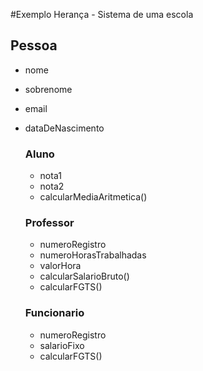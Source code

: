 #Exemplo Herança - Sistema de uma escola

## Pessoa 
* nome 
* sobrenome
* email
* dataDeNascimento

    ### Aluno
    * nota1
    * nota2 
    * calcularMediaAritmetica()

    ### Professor
    * numeroRegistro
    * numeroHorasTrabalhadas
    * valorHora
    * calcularSalarioBruto()
    * calcularFGTS()

    ### Funcionario
    * numeroRegistro
    * salarioFixo
    * calcularFGTS()